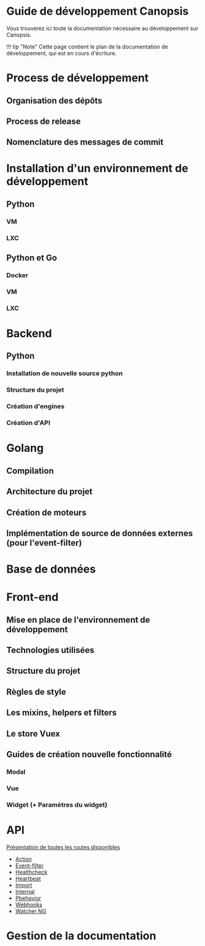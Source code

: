 # Guide de développement Canopsis

Vous trouverez ici toute la documentation nécessaire au développement sur Canopsis.

!!! tip "Note"
    Cette page contient le plan de la documentation de développement, qui est en cours d'écriture.

# Process de développement
## Organisation des dépôts
## Process de release
## Nomenclature des messages de commit
<!--  - specification des segments de canopsis (alerts, action, …) -->

# Installation d'un environnement de développement
## Python
### VM
### LXC
## Python et Go
### Docker
### VM
### LXC

# Backend
## Python
### Installation de nouvelle source python
### Structure du projet
<!--
  - organisation des packages
  - architecture à mettre en place : modele, adapter, api
-->
### Création d'engines
### Création d'API

# Golang
## Compilation
## Architecture du projet
## Création de moteurs
## Implémentation de source de données externes (pour l'event-filter)

# Base de données
<!--
## default_entities
### Présentation générale
### Présentation de la structure d'un document.
## periodical_alarms
### Présentation générale
### Présentation de la structure d'un document.
-->

# Front-end
## Mise en place de l'environnement de développement
## Technologies utilisées
## Structure du projet
## Règles de style
## Les mixins, helpers et filters
## Le store Vuex
## Guides de création nouvelle fonctionnalité
### Modal
### Vue
### Widget (+ Paramètres du widget)

# API

[Présentation de toutes les routes disponibles](API.md)

  * [Action](action/api_v2_action.md)
  * [Event-filter](event-filter/api_v2_event-filter.md)
  * [Healthcheck](healthcheck/api_v2_healthcheck.md)
  * [Heartbeat](heartbeat/api_v2_heartbeat.md)
  * [Import](import/api_v2_import.md)
  * [Internal](internal/api_internal.md)
  * [Pbehavior](PBehavior/api_v2_pbehavior.md)
  * [Webhooks](webhooks/api_v2_webhooks.md)
  * [Watcher NG](watcherng/api_v2_watcherng.md)

# Gestion de la documentation
